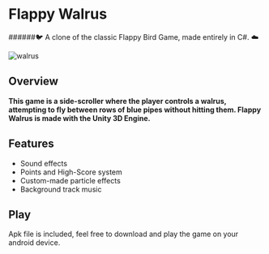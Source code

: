# Flappy Walrus
######:bird:  A clone of the classic Flappy Bird Game, made entirely in C#. :cloud:

![walrus](https://github.com/Murgio/Flappy-Walrus-Android-Game/raw/master/flappy_walrus.gif)

## Overview
**This game is a side-scroller where the player controls a walrus, attempting to fly between rows of blue pipes without hitting them. Flappy Walrus is made with the Unity 3D Engine.**

## Features
* Sound effects
* Points and High-Score system
* Custom-made particle effects
* Background track music

## Play
Apk file is included, feel free to download and play the game on your android device.
